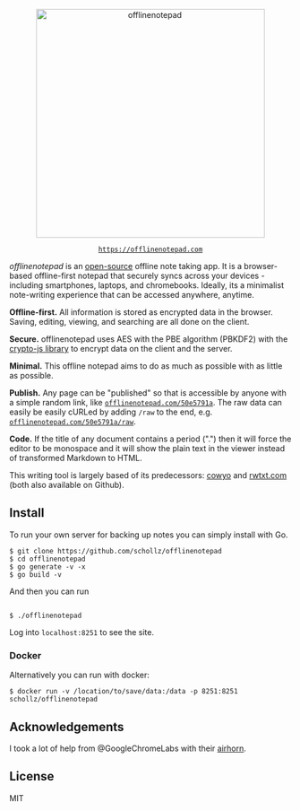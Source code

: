 
<p align="center">
<img
    src="https://user-images.githubusercontent.com/6550035/58387410-d2e33780-7fc2-11e9-8823-ce290b1cce7a.png"
    width="408px" border="0" alt="offlinenotepad">
</p>

<p align="center"><code><a href="https://offlinenotepad.com">https://offlinenotepad.com</a></code></p>

*offlinenotepad* is an [open-source](https://github.com/schollz/offlinenotepad) offline note taking app. It is a browser-based offline-first notepad that securely syncs across your devices - including smartphones, laptops, and chromebooks. Ideally, its a minimalist note-writing experience that can be accessed anywhere, anytime. 

**Offline-first.** All information is stored as encrypted data in the browser. Saving, editing, viewing, and searching are all done on the client.

**Secure.** offlinenotepad uses AES with the PBE algorithm (PBKDF2) with the [crypto-js library](https://github.com/brix/crypto-js) to encrypt data on the client and the server.

**Minimal.** This offline notepad aims to do as much as possible with as little as possible.

**Publish.** Any page can be "published" so that is accessible by anyone with a simple random link, like [`offlinenotepad.com/50e5791a`](https://offlinenotepad.com/50e5791a). The raw data can easily be easily cURLed by adding `/raw` to the end, e.g. [`offlinenotepad.com/50e5791a/raw`](https://offlinenotepad.com/50e5791a/raw).

**Code.** If the title of any document contains a period (".") then it will force the editor to be monospace and it will show the plain text in the viewer instead of transformed Markdown to HTML.

This writing tool is largely based of its predecessors: [cowyo](https://cowyo.com) and [rwtxt.com](https://rwtxt.com) (both also available on Github).

## Install

To run your own server for backing up notes you can simply install with Go.

```
$ git clone https://github.com/schollz/offlinenotepad
$ cd offlinenotepad
$ go generate -v -x
$ go build -v
```

And then you can run

```

$ ./offlinenotepad
```

Log into `localhost:8251` to see the site.

### Docker

Alternatively you can run with docker:

```
$ docker run -v /location/to/save/data:/data -p 8251:8251 schollz/offlinenotepad
```

## Acknowledgements

I took a lot of help from @GoogleChromeLabs with their [airhorn](https://github.com/GoogleChromeLabs/airhorn).

## License

MIT
